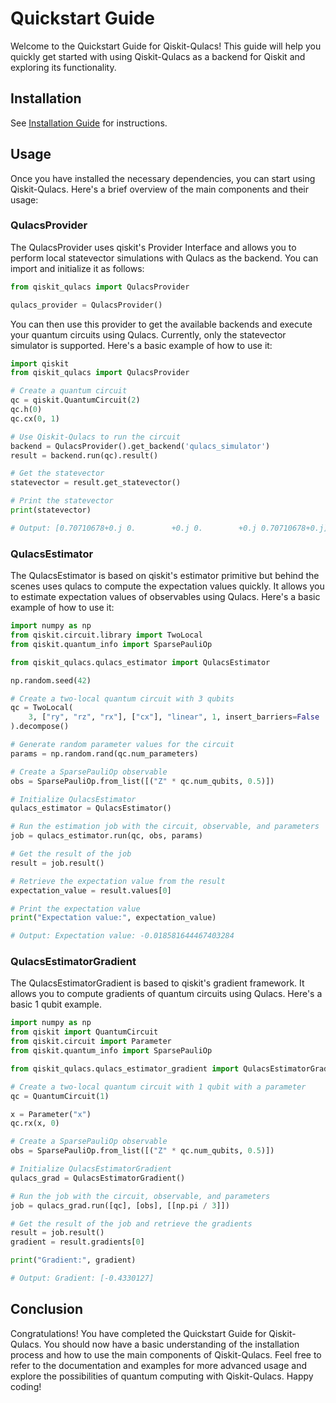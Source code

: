 # Quickstart Guide

Welcome to the Quickstart Guide for Qiskit-Qulacs! This guide will help you quickly get started with using Qiskit-Qulacs as a backend for Qiskit and exploring its functionality.

## Installation

See [Installation Guide](INSTALL.md) for instructions.

## Usage

Once you have installed the necessary dependencies, you can start using Qiskit-Qulacs. Here's a brief overview of the main components and their usage:

###  QulacsProvider
The QulacsProvider uses qiskit's Provider Interface and allows you to perform local statevector simulations with Qulacs as the backend. You can import and initialize it as follows:

```python
from qiskit_qulacs import QulacsProvider

qulacs_provider = QulacsProvider()
```

You can then use this provider to get the available backends and execute your quantum circuits using Qulacs. Currently, only the statevector simulator is supported. Here's a basic example of how to use it:

```python
import qiskit
from qiskit_qulacs import QulacsProvider

# Create a quantum circuit
qc = qiskit.QuantumCircuit(2)
qc.h(0)
qc.cx(0, 1)

# Use Qiskit-Qulacs to run the circuit
backend = QulacsProvider().get_backend('qulacs_simulator')
result = backend.run(qc).result()

# Get the statevector
statevector = result.get_statevector()

# Print the statevector
print(statevector)

# Output: [0.70710678+0.j 0.        +0.j 0.        +0.j 0.70710678+0.j]
```

### QulacsEstimator
The QulacsEstimator is based on qiskit's estimator primitive but behind the scenes uses qulacs to compute the expectation values quickly. It allows you to estimate expectation values of observables using Qulacs. Here's a basic example of how to use it:

```python
import numpy as np
from qiskit.circuit.library import TwoLocal
from qiskit.quantum_info import SparsePauliOp

from qiskit_qulacs.qulacs_estimator import QulacsEstimator

np.random.seed(42)

# Create a two-local quantum circuit with 3 qubits
qc = TwoLocal(
    3, ["ry", "rz", "rx"], ["cx"], "linear", 1, insert_barriers=False
).decompose()

# Generate random parameter values for the circuit
params = np.random.rand(qc.num_parameters)

# Create a SparsePauliOp observable
obs = SparsePauliOp.from_list([("Z" * qc.num_qubits, 0.5)])

# Initialize QulacsEstimator
qulacs_estimator = QulacsEstimator()

# Run the estimation job with the circuit, observable, and parameters
job = qulacs_estimator.run(qc, obs, params)

# Get the result of the job
result = job.result()

# Retrieve the expectation value from the result
expectation_value = result.values[0]

# Print the expectation value
print("Expectation value:", expectation_value)

# Output: Expectation value: -0.018581644467403284
```

### QulacsEstimatorGradient
The QulacsEstimatorGradient is based to qiskit's gradient framework. It allows you to compute gradients of quantum circuits using Qulacs. Here's a basic 1 qubit example.

```python
import numpy as np
from qiskit import QuantumCircuit
from qiskit.circuit import Parameter
from qiskit.quantum_info import SparsePauliOp

from qiskit_qulacs.qulacs_estimator_gradient import QulacsEstimatorGradient

# Create a two-local quantum circuit with 1 qubit with a parameter
qc = QuantumCircuit(1)

x = Parameter("x")
qc.rx(x, 0)

# Create a SparsePauliOp observable
obs = SparsePauliOp.from_list([("Z" * qc.num_qubits, 0.5)])

# Initialize QulacsEstimatorGradient
qulacs_grad = QulacsEstimatorGradient()

# Run the job with the circuit, observable, and parameters
job = qulacs_grad.run([qc], [obs], [[np.pi / 3]])

# Get the result of the job and retrieve the gradients
result = job.result()
gradient = result.gradients[0]

print("Gradient:", gradient)

# Output: Gradient: [-0.4330127]
```

## Conclusion
Congratulations! You have completed the Quickstart Guide for Qiskit-Qulacs. You should now have a basic understanding of the installation process and how to use the main components of Qiskit-Qulacs. Feel free to refer to the documentation and examples for more advanced usage and explore the possibilities of quantum computing with Qiskit-Qulacs. Happy coding!